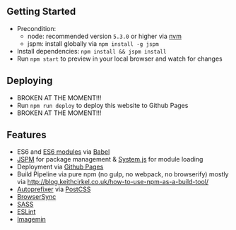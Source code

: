 ## Getting Started

- Precondition:
  - node: recommended version `5.3.0` or higher via [nvm](https://github.com/creationix/nvm)
  - jspm: install globally via `npm install -g jspm`
- Install dependencies: `npm install && jspm install`
- Run `npm start` to preview in your local browser and watch for changes

## Deploying
- BROKEN AT THE MOMENT!!!
- Run `npm run deploy` to deploy this website to Github Pages
- BROKEN AT THE MOMENT!!!

## Features
* ES6 and [ES6 modules](https://www.npmjs.com/package/es6-module-loader) via [Babel](https://babeljs.io)
* [JSPM](http://jspm.io) for package management & [System.js](https://github.com/systemjs/systemjs) for module loading
* Deployment via [Github Pages](https://www.npmjs.com/package/gh-pages)
* Build Pipeline via pure npm (no gulp, no webpack, no browserify) mostly via http://blog.keithcirkel.co.uk/how-to-use-npm-as-a-build-tool/
* [Autoprefixer](https://www.npmjs.com/package/autoprefixer) via [PostCSS](https://www.npmjs.com/package/postcss-cli)
* [BrowserSync](https://www.npmjs.com/package/browser-sync)
* [SASS](https://www.npmjs.com/package/node-sass)
* [ESLint](https://www.npmjs.com/package/eslint)
* [Imagemin](https://www.npmjs.com/package/imagemin)
